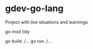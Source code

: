 # gdev-go-lang
Project with live situations and learnings


go mod tidy

go build ./...
go run ./...